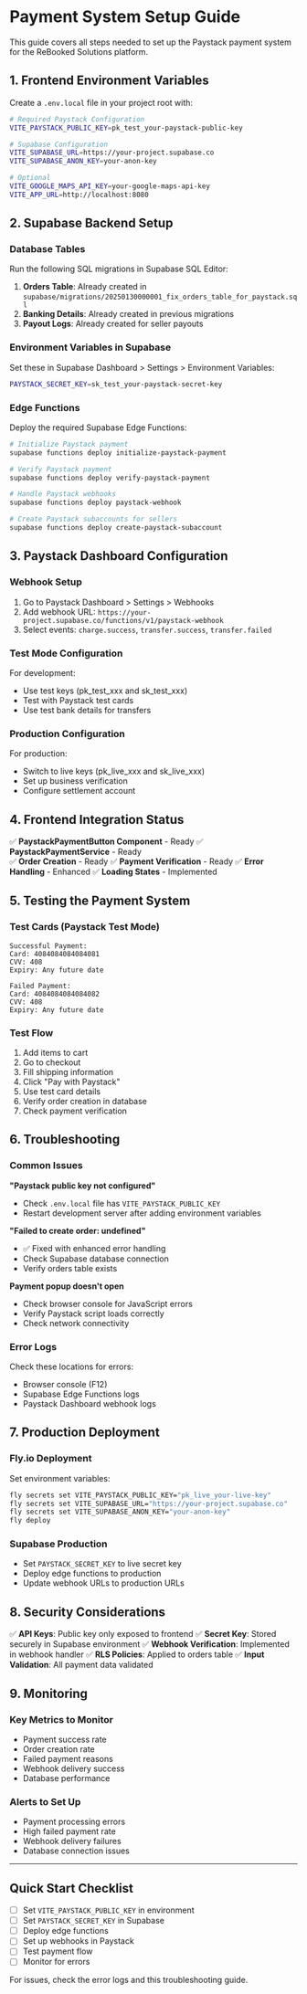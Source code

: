 # Payment System Setup Guide

This guide covers all steps needed to set up the Paystack payment system for the ReBooked Solutions platform.

## 1. Frontend Environment Variables

Create a `.env.local` file in your project root with:

```bash
# Required Paystack Configuration
VITE_PAYSTACK_PUBLIC_KEY=pk_test_your-paystack-public-key

# Supabase Configuration
VITE_SUPABASE_URL=https://your-project.supabase.co
VITE_SUPABASE_ANON_KEY=your-anon-key

# Optional
VITE_GOOGLE_MAPS_API_KEY=your-google-maps-api-key
VITE_APP_URL=http://localhost:8080
```

## 2. Supabase Backend Setup

### Database Tables

Run the following SQL migrations in Supabase SQL Editor:

1. **Orders Table**: Already created in `supabase/migrations/20250130000001_fix_orders_table_for_paystack.sql`
2. **Banking Details**: Already created in previous migrations
3. **Payout Logs**: Already created for seller payouts

### Environment Variables in Supabase

Set these in Supabase Dashboard > Settings > Environment Variables:

```bash
PAYSTACK_SECRET_KEY=sk_test_your-paystack-secret-key
```

### Edge Functions

Deploy the required Supabase Edge Functions:

```bash
# Initialize Paystack payment
supabase functions deploy initialize-paystack-payment

# Verify Paystack payment
supabase functions deploy verify-paystack-payment

# Handle Paystack webhooks
supabase functions deploy paystack-webhook

# Create Paystack subaccounts for sellers
supabase functions deploy create-paystack-subaccount
```

## 3. Paystack Dashboard Configuration

### Webhook Setup

1. Go to Paystack Dashboard > Settings > Webhooks
2. Add webhook URL: `https://your-project.supabase.co/functions/v1/paystack-webhook`
3. Select events: `charge.success`, `transfer.success`, `transfer.failed`

### Test Mode Configuration

For development:

- Use test keys (pk_test_xxx and sk_test_xxx)
- Test with Paystack test cards
- Use test bank details for transfers

### Production Configuration

For production:

- Switch to live keys (pk_live_xxx and sk_live_xxx)
- Set up business verification
- Configure settlement account

## 4. Frontend Integration Status

✅ **PaystackPaymentButton Component** - Ready
✅ **PaystackPaymentService** - Ready  
✅ **Order Creation** - Ready
✅ **Payment Verification** - Ready
✅ **Error Handling** - Enhanced
✅ **Loading States** - Implemented

## 5. Testing the Payment System

### Test Cards (Paystack Test Mode)

```
Successful Payment:
Card: 4084084084084081
CVV: 408
Expiry: Any future date

Failed Payment:
Card: 4084084084084082
CVV: 408
Expiry: Any future date
```

### Test Flow

1. Add items to cart
2. Go to checkout
3. Fill shipping information
4. Click "Pay with Paystack"
5. Use test card details
6. Verify order creation in database
7. Check payment verification

## 6. Troubleshooting

### Common Issues

**"Paystack public key not configured"**

- Check `.env.local` file has `VITE_PAYSTACK_PUBLIC_KEY`
- Restart development server after adding environment variables

**"Failed to create order: undefined"**

- ✅ Fixed with enhanced error handling
- Check Supabase database connection
- Verify orders table exists

**Payment popup doesn't open**

- Check browser console for JavaScript errors
- Verify Paystack script loads correctly
- Check network connectivity

### Error Logs

Check these locations for errors:

- Browser console (F12)
- Supabase Edge Functions logs
- Paystack Dashboard webhook logs

## 7. Production Deployment

### Fly.io Deployment

Set environment variables:

```bash
fly secrets set VITE_PAYSTACK_PUBLIC_KEY="pk_live_your-live-key"
fly secrets set VITE_SUPABASE_URL="https://your-project.supabase.co"
fly secrets set VITE_SUPABASE_ANON_KEY="your-anon-key"
fly deploy
```

### Supabase Production

- Set `PAYSTACK_SECRET_KEY` to live secret key
- Deploy edge functions to production
- Update webhook URLs to production URLs

## 8. Security Considerations

✅ **API Keys**: Public key only exposed to frontend
✅ **Secret Key**: Stored securely in Supabase environment
✅ **Webhook Verification**: Implemented in webhook handler
✅ **RLS Policies**: Applied to orders table
✅ **Input Validation**: All payment data validated

## 9. Monitoring

### Key Metrics to Monitor

- Payment success rate
- Order creation rate
- Failed payment reasons
- Webhook delivery success
- Database performance

### Alerts to Set Up

- Payment processing errors
- High failed payment rate
- Webhook delivery failures
- Database connection issues

---

## Quick Start Checklist

- [ ] Set `VITE_PAYSTACK_PUBLIC_KEY` in environment
- [ ] Set `PAYSTACK_SECRET_KEY` in Supabase
- [ ] Deploy edge functions
- [ ] Set up webhooks in Paystack
- [ ] Test payment flow
- [ ] Monitor for errors

For issues, check the error logs and this troubleshooting guide.

